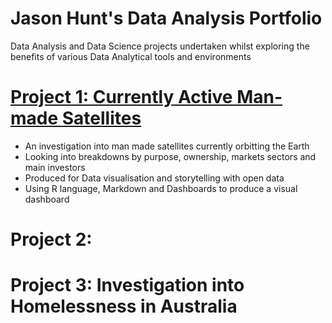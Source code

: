 # Jason Hunt's Data Analysis Portfolio
Data Analysis and Data Science projects undertaken whilst exploring the benefits of various Data Analytical tools and environments 

# [Project 1: Currently Active Man-made Satellites](https://rpubs.com/JadedKoala/satelliteabove)
* An investigation into man made satellites currently orbitting the Earth
* Looking into breakdowns by purpose, ownership, markets sectors and main investors
* Produced for Data visualisation and storytelling with open data
* Using R language, Markdown and Dashboards to produce a visual dashboard 

# Project 2: 


# Project 3: Investigation into Homelessness in Australia
